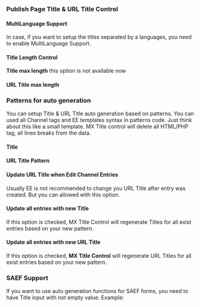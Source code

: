 ### Publish Page Title & URL Title Control ###

#### MultiLanguage Support ####
In case, if you want to setup the titles separated by a languages, you need to enable MultiLanguage Support.

#### Title Length Control ####
**Title max length** this option is not available now

#### URL Title max length ####

### Patterns for auto generation ###
You can setup Title & URL Title auto generation based on patterns. You can used all Channel tags and EE templates syntax in patterns code. Just think about this like a small template. MX Title control will delete all HTML/PHP tag, all lines breaks from the data.

#### Title ####

#### URL Title Pattern ####

#### Update URL Title when Edit Channel Entries #### 
Usually EE is not recommended to change you URL Title after entry was created. But you can allowed with this option.

#### Update all entries with new Title ####
If this option is checked, MX Title Control will regenerate Titles for all exist entries based on your new pattern.

#### Update all entries with new URL Title ####
If this option is checked, **MX Title Control** will regenerate URL Titles for all exist entries based on your new pattern.

### SAEF Support ###
If you want to use auto generation functions for SAEF forms, you need to have Title input with not empty value. Example:
	<input type="hidden" name="title" value="auto_title"> 